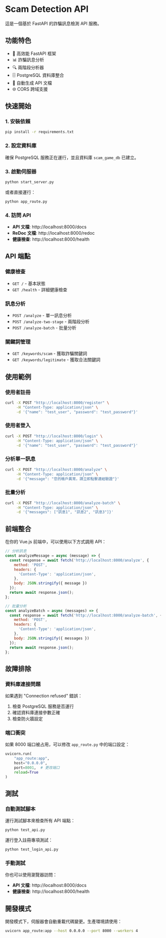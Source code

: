 # Scam Detection API

這是一個基於 FastAPI 的詐騙訊息檢測 API 服務。

## 功能特色

- 🚀 高效能 FastAPI 框架
- 📊 詐騙訊息分析
- 🔍 兩階段分析器
- 🗄️ PostgreSQL 資料庫整合
- 📖 自動生成 API 文檔
- 🌐 CORS 跨域支援

## 快速開始

### 1. 安裝依賴

```bash
pip install -r requirements.txt
```

### 2. 設定資料庫

確保 PostgreSQL 服務正在運行，並且資料庫 `scam_game_db` 已建立。

### 3. 啟動伺服器

```bash
python start_server.py
```

或者直接運行：

```bash
python app_route.py
```

### 4. 訪問 API

- **API 文檔**: http://localhost:8000/docs
- **ReDoc 文檔**: http://localhost:8000/redoc
- **健康檢查**: http://localhost:8000/health

## API 端點

### 健康檢查
- `GET /` - 基本狀態
- `GET /health` - 詳細健康檢查

### 訊息分析
- `POST /analyze` - 單一訊息分析
- `POST /analyze-two-stage` - 兩階段分析
- `POST /analyze-batch` - 批量分析

### 關鍵詞管理
- `GET /keywords/scam` - 獲取詐騙關鍵詞
- `GET /keywords/legitimate` - 獲取合法關鍵詞

## 使用範例

### 使用者註冊

```bash
curl -X POST "http://localhost:8000/register" \
     -H "Content-Type: application/json" \
     -d '{"name": "test_user", "password": "test_password"}'
```

### 使用者登入

```bash
curl -X POST "http://localhost:8000/login" \
     -H "Content-Type: application/json" \
     -d '{"name": "test_user", "password": "test_password"}'
```

### 分析單一訊息

```bash
curl -X POST "http://localhost:8000/analyze" \
     -H "Content-Type: application/json" \
     -d '{"message": "您的帳戶異常，請立即點擊連結驗證"}'
```

### 批量分析

```bash
curl -X POST "http://localhost:8000/analyze-batch" \
     -H "Content-Type: application/json" \
     -d '{"messages": ["訊息1", "訊息2", "訊息3"]}'
```

## 前端整合

在你的 Vue.js 前端中，可以使用以下方式調用 API：

```javascript
// 分析訊息
const analyzeMessage = async (message) => {
  const response = await fetch('http://localhost:8000/analyze', {
    method: 'POST',
    headers: {
      'Content-Type': 'application/json',
    },
    body: JSON.stringify({ message })
  });
  return await response.json();
};

// 批量分析
const analyzeBatch = async (messages) => {
  const response = await fetch('http://localhost:8000/analyze-batch', {
    method: 'POST',
    headers: {
      'Content-Type': 'application/json',
    },
    body: JSON.stringify({ messages })
  });
  return await response.json();
};
```

## 故障排除

### 資料庫連接問題

如果遇到 "Connection refused" 錯誤：

1. 檢查 PostgreSQL 服務是否運行
2. 確認資料庫連接參數正確
3. 檢查防火牆設定

### 端口衝突

如果 8000 端口被占用，可以修改 `app_route.py` 中的端口設定：

```python
uvicorn.run(
    "app_route:app",
    host="0.0.0.0",
    port=8001,  # 更改端口
    reload=True
)
```

## 測試

### 自動測試腳本

運行測試腳本來檢查所有 API 端點：

```bash
python test_api.py
```

運行登入註冊專項測試：

```bash
python test_login_api.py
```

### 手動測試

你也可以使用瀏覽器訪問：
- **API 文檔**: http://localhost:8000/docs
- **健康檢查**: http://localhost:8000/health

## 開發模式

開發模式下，伺服器會自動重載代碼變更。生產環境請使用：

```bash
uvicorn app_route:app --host 0.0.0.0 --port 8000 --workers 4
```
